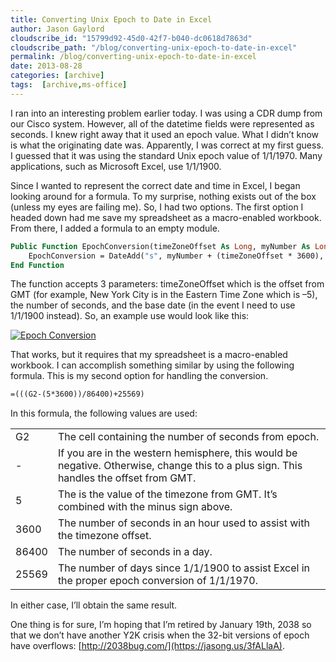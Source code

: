 ```yaml
---
title: Converting Unix Epoch to Date in Excel
author: Jason Gaylord
cloudscribe_id: "15799d92-45d0-42f7-b040-dc0618d7863d"
cloudscribe_path: "/blog/converting-unix-epoch-to-date-in-excel"
permalink: /blog/converting-unix-epoch-to-date-in-excel
date: 2013-08-28
categories: [archive]
tags:  [archive,ms-office]
---
```


I ran into an interesting problem earlier today. I was using a CDR dump from our Cisco system. However, all of the datetime fields were represented as seconds. I knew right away that it used an epoch value. What I didn’t know is what the originating date was. Apparently, I was correct at my first guess. I guessed that it was using the standard Unix epoch value of 1/1/1970. Many applications, such as Microsoft Excel, use 1/1/1900.

Since I wanted to represent the correct date and time in Excel, I began looking around for a formula. To my surprise, nothing exists out of the box (unless my eyes are failing me). So, I had two options. The first option I headed down had me save my spreadsheet as a macro-enabled workbook. From there, I added a formula to an empty module.

```vb
Public Function EpochConversion(timeZoneOffset As Long, myNumber As Long, myDate As Date) As Date
    EpochConversion = DateAdd("s", myNumber + (timeZoneOffset * 3600), myDate)
End Function
```

The function accepts 3 parameters: timeZoneOffset which is the offset from GMT (for example, New York City is in the Eastern Time Zone which is –5), the number of seconds, and the base date (in the event I need to use 1/1/1900 instead). So, an example use would look like this:

[![Epoch Conversion](https://cdn.jasongaylord.com/images/2013/08/28/epochconversion.png "Epoch Conversion")](https://cdn.jasongaylord.com/images/2013/08/28/epochconversion.png)

That works, but it requires that my spreadsheet is a macro-enabled workbook. I can accomplish something similar by using the following formula. This is my second option for handling the conversion.

```vb
=(((G2-(5*3600))/86400)+25569)
```

In this formula, the following values are used:

<table>
<tbody>
<tr>
<td>G2</td>
<td>The cell containing the number of seconds from epoch.</td></tr>
<tr>
<td>-</td>
<td>If you are in the western hemisphere, this would be negative. Otherwise, change this to a plus sign. This handles the offset from GMT.</td></tr>
<tr>
<td>5</td>
<td>The is the value of the timezone from GMT. It’s combined with the minus sign above.</td></tr>
<tr>
<td>3600</td>
<td>The number of seconds in an hour used to assist with the timezone offset.</td></tr>
<tr>
<td>86400</td>
<td>The number of seconds in a day.</td></tr>
<tr>
<td>25569</td>
<td>The number of days since 1/1/1900 to assist Excel in the proper epoch conversion of 1/1/1970.</td></tr></tbody></table>

In either case, I’ll obtain the same result.

One thing is for sure, I’m hoping that I’m retired by January 19th, 2038 so that we don’t have another Y2K crisis when the 32-bit versions of epoch have overflows: [http://2038bug.com/](https://jasong.us/3fALlaA).